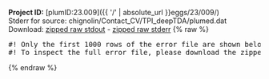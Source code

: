 **Project ID:** [plumID:23.009]({{ '/' | absolute_url }}eggs/23/009/)  
Stderr for source:  chignolin/Contact_CV/TPI_deepTDA/plumed.dat   
Download: [zipped raw stdout](plumed.dat.plumed.stdout.txt.zip) - [zipped raw stderr](plumed.dat.plumed.stderr.txt.zip) 
{% raw %}
<pre>
#! Only the first 1000 rows of the error file are shown below
#! To inspect the full error file, please download the zipped raw stderr file above
</pre>
{% endraw %}
